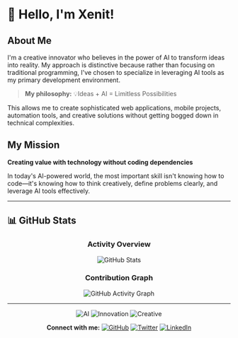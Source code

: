 # 👋 Hello, I'm Xenit!

## About Me

I'm a creative innovator who believes in the power of AI to transform ideas into reality. My approach is distinctive because rather than focusing on traditional programming, I've chosen to specialize in leveraging AI tools as my primary development environment.

> **My philosophy:** 💡Ideas + AI = Limitless Possibilities

This allows me to create sophisticated web applications, mobile projects, automation tools, and creative solutions without getting bogged down in technical complexities.


## My Mission

**Creating value with technology without coding dependencies**

In today's AI-powered world, the most important skill isn't knowing how to code—it's knowing how to think creatively, define problems clearly, and leverage AI tools effectively.

---

## 📊 GitHub Stats

<div align="center">

### Activity Overview
![GitHub Stats](https://github-readme-stats.vercel.app/api?username=xenitV1&show_icons=true&theme=radical&hide_border=true&bg_color=0d1117&title_color=58a6ff&icon_color=58a6ff&text_color=c9d1d9)

### Contribution Graph
![GitHub Activity Graph](https://github-readme-activity-graph.vercel.app/graph?username=xenitV1&theme=react-dark&bg_color=0d1117&color=58a6ff&line=58a6ff&point=58a6ff&area=true&hide_border=true)

</div>

---

<div align="center">
  
![AI](https://img.shields.io/badge/AI-Powered-blue?style=flat-square)
![Innovation](https://img.shields.io/badge/Innovation-First-green?style=flat-square)
![Creative](https://img.shields.io/badge/Creative-Solutions-purple?style=flat-square)

**Connect with me:** 
[![GitHub](https://img.shields.io/badge/GitHub-100000?style=flat-square&logo=github&logoColor=white)](https://github.com/xenitV1)
[![Twitter](https://img.shields.io/badge/Twitter-1DA1F2?style=flat-square&logo=twitter&logoColor=white)](https://x.com/xenit_v0)
[![LinkedIn](https://img.shields.io/badge/LinkedIn-0077B5?style=flat-square&logo=linkedin&logoColor=white)](https://www.linkedin.com/in/apaydinm)

</div>

